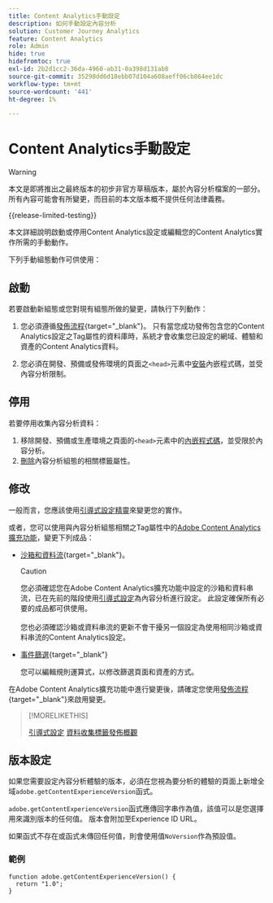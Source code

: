 ```yaml
---
title: Content Analytics手動設定
description: 如何手動設定內容分析
solution: Customer Journey Analytics
feature: Content Analytics
role: Admin
hide: true
hidefromtoc: true
exl-id: 2b2d1cc2-36da-4960-ab31-0a398d131ab8
source-git-commit: 35298dd6d18ebb07d104a608aeff06cb864ee1dc
workflow-type: tm+mt
source-wordcount: '441'
ht-degree: 1%

---
```


# Content Analytics手動設定

>[!WARNING]
>
>本文是即將推出之最終版本的初步非官方草稿版本，屬於內容分析檔案的一部分。 所有內容可能會有所變更，而目前的本文版本概不提供任何法律義務。
>

{{release-limited-testing}}

本文詳細說明啟動或停用Content Analytics設定或編輯您的Content Analytics實作所需的手動動作。

下列手動組態動作可供使用：

## 啟動

若要啟動新組態或您對現有組態所做的變更，請執行下列動作：

1. 您必須遵循[發佈流程](https://experienceleague.adobe.com/en/docs/experience-platform/tags/publish/overview){target="_blank"}。 只有當您成功發佈包含您的Content Analytics設定之Tag屬性的資料庫時，系統才會收集您已設定的網域、體驗和資產的Content Analytics資料。

1. 您必須在開發、預備或發佈環境的頁面之`<head>`元素中[安裝](https://experienceleague.adobe.com/en/docs/experience-platform/tags/publish/environments/environments#installation)內嵌程式碼，並受內容分析限制。


## 停用

若要停用收集內容分析資料：

1. 移除開發、預備或生產環境之頁面的`<head>`元素中的[內嵌程式碼](https://experienceleague.adobe.com/en/docs/experience-platform/tags/publish/environments/environments)，並受限於內容分析。
1. [刪除](https://experienceleague.adobe.com/en/docs/experience-platform/tags/publish/overview)內容分析組態的相關標籤屬性。



## 修改

一般而言，您應該使用[引導式設定精靈](guided.md)來變更您的實作。

或者，您可以使用與內容分析組態相關之Tag屬性中的[Adobe Content Analytics擴充功能](https://experienceleague.adobe.com/en/docs/experience-platform/tags/extensions/client/content-analytics/overview)，變更下列成品：

* [沙箱和資料流](https://experienceleague.adobe.com/en/docs/experience-platform/tags/extensions/client/content-analytics/overview#configure-datastreams){target="_blank"}。

  >[!CAUTION]
  >
  >您必須確認您在Adobe Content Analytics擴充功能中設定的沙箱和資料串流，已在先前的階段使用[引導式設定](guided.md)為內容分析進行設定。 此設定確保所有必要的成品都可供使用。<br/><br/>您也必須確認沙箱或資料串流的更新不會干擾另一個設定為使用相同沙箱或資料串流的Content Analytics設定。
  >

* [事件篩選](https://experienceleague.adobe.com/en/docs/experience-platform/tags/extensions/client/content-analytics/overview#configure-event-filtering){target="_blank"}

  您可以編輯規則運算式，以修改篩選頁面和資產的方式。


在Adobe Content Analytics擴充功能中進行變更後，請確定您使用[發佈流程](https://experienceleague.adobe.com/en/docs/experience-platform/tags/publish/overview){target="_blank"}來啟用變更。



>[!MORELIKETHIS]
>
>[引導式設定](guided.md)
>[資料收集標籤發佈概觀](https://experienceleague.adobe.com/en/docs/experience-platform/tags/publish/overview)
>


## 版本設定

如果您需要設定內容分析體驗的版本，必須在您視為要分析的體驗的頁面上新增全域`adobe.getContentExperienceVersion`函式。

`adobe.getContentExperienceVersion`函式應傳回字串作為值，該值可以是您選擇用來識別版本的任何值。 版本會附加至Experience ID URL。

如果函式不存在或函式未傳回任何值，則會使用值`NoVersion`作為預設值。

### 範例

```
function adobe.getContentExperienceVersion() {
  return "1.0";
}
```
